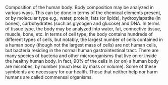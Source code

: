 Composition of the human body: Body composition may be analyzed in various ways. This can be done in terms of the chemical elements present, or by molecular type e.g., water, protein, fats (or lipids), hydroxylapatite (in bones), carbohydrates (such as glycogen and glucose) and DNA. In terms of tissue type, the body may be analyzed into water, fat, connective tissue, muscle, bone, etc. In terms of cell type, the body contains hundreds of different types of cells, but notably, the largest number of cells contained in a human body (though not the largest mass of cells) are not human cells, but bacteria residing in the normal human gastrointestinal tract. There are many species of bacteria and other microorganisms that live on or inside the healthy human body. In fact, 90% of the cells in (or on) a human body are microbes, by number (much less by mass or volume). Some of these symbionts are necessary for our health. Those that neither help nor harm humans are called commensal organisms.
